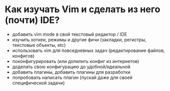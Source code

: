 # Как изучать Vim и сделать из него (почти) IDE?

* добавить vim mode в свой текстовый редактор / IDE
* изучить хоткеи, режимы и другие фичи (закладки, регистры, текстовые объекты, etc)
* использовать vim для повседневных задач (редактирование файлов, конфигов)
* поконфигурировать (или допилить конфиг из интернетов)
* доделать свою конфигурацию до удобной/идеальной
* добавить плагины, добавить плагины для разработки
* попробовать написать плагин (пускай даже для своей специфической задачи)
